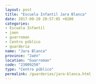 ```yaml
---
layout: post
title: "Escuela Infantil Jara Blanca"
date: 2017-09-20 20:57:05 +0200
categories:
- Escuela Infantil
- jaen
- guarroman
- Centro público
- guarderia
name: "Jara Blanca"
province: "Jaén"
location: "Guarroman"
code: "23009250"
type: "Centro público"
permalink: /guarderias/jara-blanca.html
---
```

